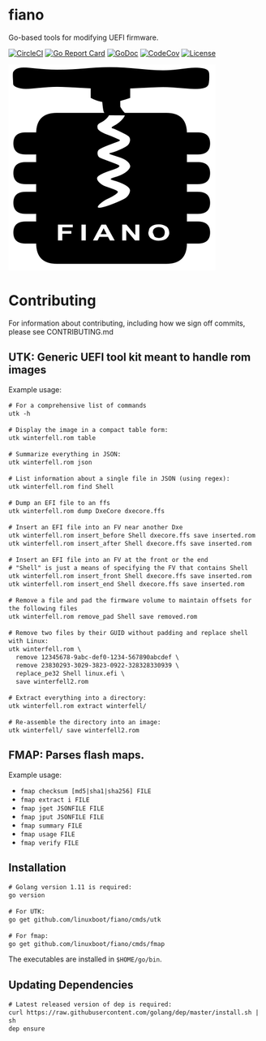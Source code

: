 # fiano

Go-based tools for modifying UEFI firmware.

[![CircleCI](https://circleci.com/gh/linuxboot/fiano.svg?style=shield)](https://circleci.com/gh/linuxboot/fiano)
[![Go Report
Card](https://goreportcard.com/badge/github.com/linuxboot/fiano)](https://goreportcard.com/report/github.com/linuxboot/fiano)
[![GoDoc](https://godoc.org/github.com/linuxboot/fiano?status.svg)](https://godoc.org/github.com/linuxboot/fiano)
[![CodeCov](https://codecov.io/gh/linuxboot/fiano/branch/master/graph/badge.svg)](https://codecov.io/gh/linuxboot/fiano/)
[![License](https://img.shields.io/badge/License-BSD%203--Clause-blue.svg)](https://github.com/linuxboot/fiano/blob/master/LICENSE)

![Fiano](./fiano-logo.svg)

# Contributing

For information about contributing, including how we sign off commits, please see
CONTRIBUTING.md

## UTK: Generic UEFI tool kit meant to handle rom images

Example usage:

```
# For a comprehensive list of commands
utk -h

# Display the image in a compact table form:
utk winterfell.rom table

# Summarize everything in JSON:
utk winterfell.rom json

# List information about a single file in JSON (using regex):
utk winterfell.rom find Shell

# Dump an EFI file to an ffs
utk winterfell.rom dump DxeCore dxecore.ffs

# Insert an EFI file into an FV near another Dxe
utk winterfell.rom insert_before Shell dxecore.ffs save inserted.rom
utk winterfell.rom insert_after Shell dxecore.ffs save inserted.rom

# Insert an EFI file into an FV at the front or the end
# "Shell" is just a means of specifying the FV that contains Shell
utk winterfell.rom insert_front Shell dxecore.ffs save inserted.rom
utk winterfell.rom insert_end Shell dxecore.ffs save inserted.rom

# Remove a file and pad the firmware volume to maintain offsets for the following files
utk winterfell.rom remove_pad Shell save removed.rom

# Remove two files by their GUID without padding and replace shell with Linux:
utk winterfell.rom \
  remove 12345678-9abc-def0-1234-567890abcdef \
  remove 23830293-3029-3823-0922-328328330939 \
  replace_pe32 Shell linux.efi \
  save winterfell2.rom

# Extract everything into a directory:
utk winterfell.rom extract winterfell/

# Re-assemble the directory into an image:
utk winterfell/ save winterfell2.rom
```

## FMAP: Parses flash maps.

Example usage:

  + `fmap checksum [md5|sha1|sha256] FILE`
  + `fmap extract i FILE`
  + `fmap jget JSONFILE FILE`
  + `fmap jput JSONFILE FILE`
  + `fmap summary FILE`
  + `fmap usage FILE`
  + `fmap verify FILE`

## Installation

    # Golang version 1.11 is required:
    go version

    # For UTK:
    go get github.com/linuxboot/fiano/cmds/utk

    # For fmap:
    go get github.com/linuxboot/fiano/cmds/fmap

The executables are installed in `$HOME/go/bin`.

## Updating Dependencies

    # Latest released version of dep is required:
    curl https://raw.githubusercontent.com/golang/dep/master/install.sh | sh
    dep ensure

